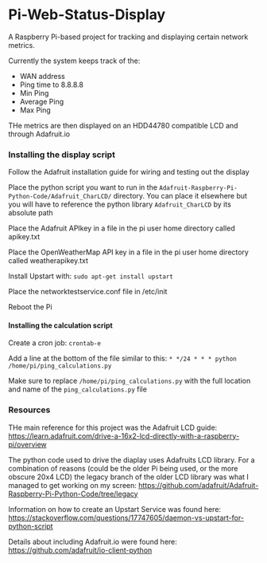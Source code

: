# Pi-Web-Status-Display
A Raspberry Pi-based project for tracking and displaying certain network metrics.

Currently the system keeps track of the:

- WAN address
- Ping time to 8.8.8.8
- Min Ping
- Average Ping
- Max Ping

THe metrics are then displayed on an HDD44780 compatible LCD and through Adafruit.io

### Installing the display script
Follow the Adafruit installation guide for wiring and testing out the display

Place the python script you want to run in the `Adafruit-Raspberry-Pi-Python-Code/Adafruit_CharLCD/` directory. You can place it elsewhere but you will have to reference the python library `Adafruit_CharLCD` by its absolute path

Place the Adafruit APIkey in a file in the pi user home directory called apikey.txt

Place the OpenWeatherMap API key in a file in the pi user home directory called weatherapikey.txt

Install Upstart with: `sudo apt-get install upstart`

Place the networktestservice.conf file in /etc/init

Reboot the Pi

#### Installing the calculation script

Create a cron job: `crontab-e`

Add a line at the bottom of the file similar to this: `* */24 * * * python /home/pi/ping_calculations.py`

Make sure to replace `/home/pi/ping_calculations.py` with the full location and name of the `ping_calculations.py` file 


### Resources
THe main reference for this project was the Adafruit LCD guide: https://learn.adafruit.com/drive-a-16x2-lcd-directly-with-a-raspberry-pi/overview

The python code used to drive the diaplay uses Adafruits LCD library. For a combination of reasons (could be the older Pi being used, or the more obscure 20x4 LCD) the legacy branch of the older LCD library was what I managed to get working on my screen: https://github.com/adafruit/Adafruit-Raspberry-Pi-Python-Code/tree/legacy

Information on how to create an Upstart Service was found here: https://stackoverflow.com/questions/17747605/daemon-vs-upstart-for-python-script

Details about including Adafruit.io were found here: https://github.com/adafruit/io-client-python





